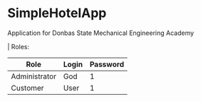 # SimpleHotelApp
Application for Donbas State Mechanical Engineering Academy

| Roles:

| Role  | Login | Password |
| ------------- | ------------- | ------------- |
| Administrator  | God  | 1  |
| Customer  | User  | 1  |
